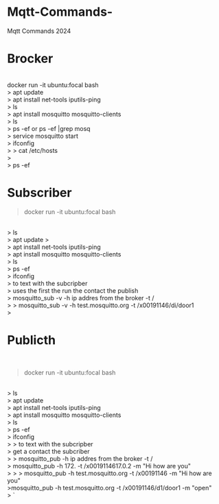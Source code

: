 # Mqtt-Commands-
Mqtt Commands 2024
# Brocker 
<br>
docker run -it ubuntu:focal bash

<br>
> apt update
<br>
> apt install net-tools iputils-ping
<br>
> ls
<br>
> apt install mosquitto mosquitto-clients
<br>
> ls
<br>
> ps -ef   or    ps -ef |grep mosq
<br>
> service mosquitto start
<br>
> ifconfig
<br>
> > cat /etc/hosts
<br>
>
<br>
> ps -ef
<br>

#  Subscriber

> docker run -it ubuntu:focal bash
<br>
> ls
<br>
> apt update
>
<br>
> apt install net-tools iputils-ping
<br>
> apt install mosquitto mosquitto-clients
<br>
> ls
<br>
> ps -ef
<br>
> ifconfig
<br>
> to text with the subcripber
<br>
> uses the first  the run the contact the publish
<br>
> mosquitto_sub -v -h ip addres from the broker -t /
<br>
> > mosquitto_sub -v -h test.mosquitto.org -t /x00191146/di/door1
<br>
> 



# Publicth 
<br>

> docker run -it ubuntu:focal bash
<br>
> ls
<br>
> apt update
<br>
> apt install net-tools iputils-ping
<br>
> apt install mosquitto mosquitto-clients
<br>
> ls
<br>
> ps -ef
<br>
> ifconfig
<br>
>
> to text with the subcripber
<br>
> get a contact the subcriber
<br>
>
> mosquitto_pub -h ip addres from the broker -t /
<br>
> mosquitto_pub -h 172. -t /x0019114617.0.2 -m "Hi how are you"
<br>
> 
> > mosquitto_pub -h test.mosquitto.org -t /x00191146 -m "Hi how are you"

<br>
>mosquitto_pub -h test.mosquitto.org -t /x00191146/d1/door1 -m "open"
<br>
>
`






